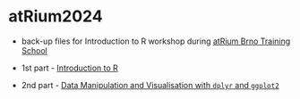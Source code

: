 # atRium2024
- back-up files for Introduction to R workshop during [atRium Brno Training School](https://petrpajdla.github.io/atRium/)

- 1st part - [Introduction to R](atRium2024_intro_handout.qmd)
- 2nd part - [Data Manipulation and Visualisation with `dplyr` and `ggplot2`](atRium2024_intro_part2_dplyr_ggplot.qmd)
